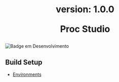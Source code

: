 <h1 align="center">
  <p>version: 1.0.0</p>
  <p>Proc Studio</p>
</h1>

![Badge em Desenvolvimento](http://img.shields.io/static/v1?label=STATUS&message=IN%20DEVELOPMENT&color=GREEN&style=for-the-badge)

## Build Setup
- [Environments](/environments.md)
